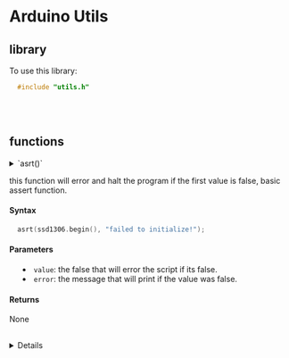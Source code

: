 # Arduino Utils
## library
To use this library:
```cpp
  #include "utils.h"
```

<br/><br/>

## functions

<details>
### <summary>`asrt()`<summary>

this function will error and halt the program if the first value is false, basic assert function.

#### Syntax
```c++
  asrt(ssd1306.begin(), "failed to initialize!");
```

#### Parameters
* `value`: the false that will error the script if its false.
* `error`: the message that will print if the value was false.

#### Returns
None

## 
<details>
<br/>

### `uptime()`

this function will return the uptime of the arduino in a format as `h:mm:ss`.

#### Syntax
```c++
  char* upt = uptime();

  Serial.println(upt); // 0:01:23
```

#### Parameters
None

#### Returns
None

## 
<br/>

### `print()`

this function will print all params to the serial.

#### Syntax
```c++
  print("Uptime:", uptime());
  print("Uptime:", millis(), "ms");
```

#### Parameters
* `any`: will print any type

#### Returns
None

## 
<br/>

### `rad2deg()`

this function will calculate radians to degrees.

#### Syntax
```c++
  float deg = rad2deg(1);
```

#### Parameters
* `rad`: the radians you want to calculate to degrees.

#### Returns
* `deg`: the result of the calculation.

#### See also
* [deg2rad](#deg2rad)

## 
<br/>

### `deg2rad()`

this function will calculate degrees to radians.

#### Syntax
```c++
  float rad = deg2rad(90);
```

#### Parameters
* `deg`: the degrees you want to calculate to radians.

#### Returns
* `rad`: the result of the calculation.

#### See also
* [rad2deg](#rad2deg)

